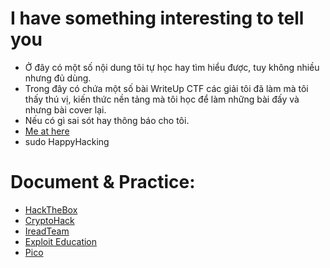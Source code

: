 
# I have something interesting to tell you
- Ở đây có một số nội dung tôi tự học hay tìm hiểu được, tuy không nhiều nhưng đủ dùng.
- Trong đây có chứa một số bài WriteUp CTF các giải tôi đã làm mà tôi thấy thú vị, kiến thức nền tảng mà tôi học để làm những bài đấy và nhưng bài cover lại.
- Nếu có gì sai sót hay thông báo cho tôi.
- [Me at here](https://www.facebook.com/chinh.do.day/)
- sudo HappyHacking

# Document & Practice: 
- [HackTheBox](https://academy.hackthebox.com/)
- [CryptoHack](https://cryptohack.org/)
- [IreadTeam](https://www.ired.team/)
- [Exploit Education](https://exploit.education/)
- [Pico](https://picoctf.org/)
